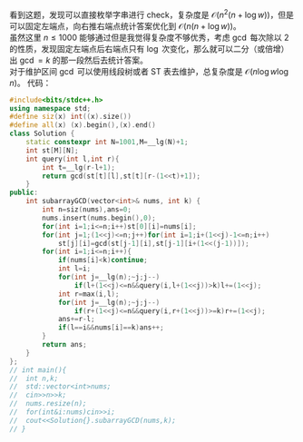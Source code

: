 看到这题，发现可以直接枚举字串进行 check，复杂度是 $\mathcal O(n^2(n+\log w))$，但是可以固定左端点，向右推右端点统计答案优化到 $\mathcal O(n(n+\log w))$。  
虽然这里 $n\le1000$ 能够通过但是我觉得复杂度不够优秀，考虑 $\gcd$ 每次除以 $2$ 的性质，发现固定左端点后右端点只有 $\log$ 次变化，那么就可以二分（或倍增）出 $\gcd=k$ 的那一段然后去统计答案。  
对于维护区间 $\gcd$ 可以使用线段树或者 ST 表去维护，总复杂度是 $\mathcal O(n\log w\log n)$。
代码：
```cpp
#include<bits/stdc++.h>
using namespace std;
#define siz(x) int((x).size())
#define all(x) (x).begin(),(x).end()
class Solution {
	static constexpr int N=1001,M=__lg(N)+1;
	int st[M][N];
	int query(int l,int r){
		int t=__lg(r-l+1);
		return gcd(st[t][l],st[t][r-(1<<t)+1]);
	}
public:
	int subarrayGCD(vector<int>& nums, int k) {
		int n=siz(nums),ans=0;
		nums.insert(nums.begin(),0);
		for(int i=1;i<=n;i++)st[0][i]=nums[i];
		for(int j=1;(1<<j)<=n;j++)for(int i=1;i+(1<<j)-1<=n;i++)
			st[j][i]=gcd(st[j-1][i],st[j-1][i+(1<<(j-1))]);
		for(int i=1;i<=n;i++){
			if(nums[i]<k)continue;
			int l=i;
			for(int j=__lg(n);~j;j--)
				if(l+(1<<j)<=n&&query(i,l+(1<<j))>k)l+=(1<<j);
			int r=max(i,l);
			for(int j=__lg(n);~j;j--)
				if(r+(1<<j)<=n&&query(i,r+(1<<j))>=k)r+=(1<<j);
			ans+=r-l;
			if(l==i&&nums[i]==k)ans++;
		}
		return ans;
	}
};
// int main(){
// 	int n,k;
// 	std::vector<int>nums;
// 	cin>>n>>k;	
// 	nums.resize(n);
// 	for(int&i:nums)cin>>i;
// 	cout<<Solution{}.subarrayGCD(nums,k);
// }
```